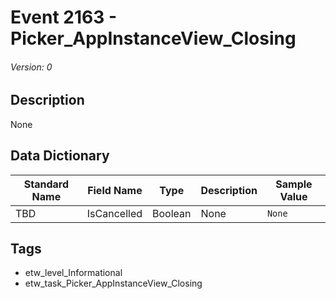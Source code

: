 # Event 2163 - Picker_AppInstanceView_Closing
###### Version: 0

## Description
None

## Data Dictionary
|Standard Name|Field Name|Type|Description|Sample Value|
|---|---|---|---|---|
|TBD|IsCancelled|Boolean|None|`None`|

## Tags
* etw_level_Informational
* etw_task_Picker_AppInstanceView_Closing
